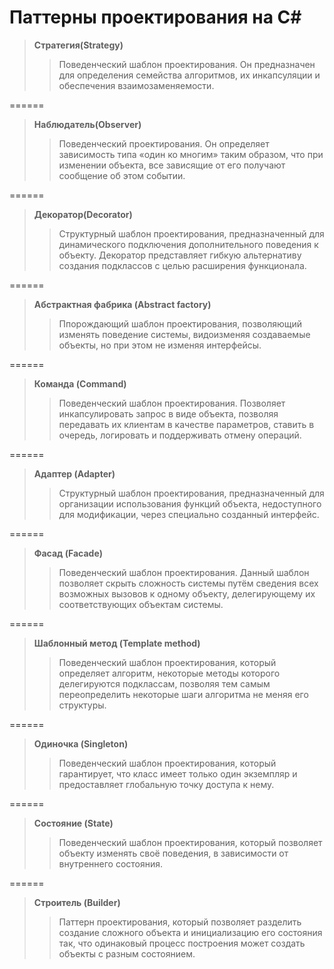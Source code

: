 Паттерны проектирования на C#
========


>**Стратегия(Strategy)** 
>>Поведенческий шаблон проектирования. Он предназначен для определения семейства алгоритмов, их инкапсуляции и обеспечения взаимозаменяемости. 

======
>**Наблюдатель(Observer)** 
>>Поведенческий проектирования. Он определяет зависимость типа «один ко многим» таким образом, что при изменении объекта, все зависящие от его получают сообщение об этом событии.

======
>**Декоратор(Decorator)**
>>Структурный шаблон проектирования, предназначенный для динамического подключения дополнительного поведения к объекту. Декоратор представляет гибкую альтернативу создания подклассов с целью расширения функционала.

======
>**Абстрактная фабрика (Abstract factory)** 
>>Ппорождающий шаблон проектирования, позволяющий изменять поведение системы, видоизменяя создаваемые объекты, но при этом не изменяя интерфейсы.

======
>**Команда (Command)** 
>>Поведенческий шаблон проектирования. Позволяет инкапсулировать запрос в виде объекта, позволяя передавать их клиентам в качестве параметров, ставить в очередь, логировать и поддерживать отмену операций.

======
>**Адаптер (Adapter)** 
>>Структурный шаблон проектирования, предназначенный для организации использования функций объекта, недоступного для модификации, через специально созданный интерфейс.

======
>**Фасад (Facade)** 
>>Поведенческий шаблон проектирования. Данный шаблон позволяет скрыть сложность системы путём сведения всех возможных вызовов к одному объекту, делегирующему их соответствующих объектам системы.

======
>**Шаблонный метод (Template method)** 
>>Поведенческий шаблон проектирования, который определяет алгоритм, некоторые методы которого делегируются подклассам, позволяя тем самым переопределить некоторые шаги алгоритма не меняя его структуры.

======
>**Одиночка (Singleton)** 
>>Поведенческий шаблон проектирования, который гарантирует, что класс имеет только один экземпляр и предоставляет глобальную точку доступа к нему.

======
>**Состояние (State)** 
>>Поведенческий шаблон проектирования, который позволяет объекту изменять своё поведения, в зависимости от внутреннего состояния.

======
>**Строитель (Builder)** 
>>Паттерн проектирования, который позволяет разделить создание сложного объекта и инициализацию его состояния так, что одинаковый процесс построения может создать объекты с разным состоянием.
